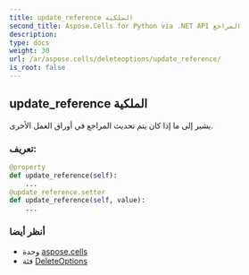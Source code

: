```yaml
---
title: update_reference الملكية
second_title: Aspose.Cells for Python via .NET API المراجع
description:
type: docs
weight: 30
url: /ar/aspose.cells/deleteoptions/update_reference/
is_root: false
---
```

##  update_reference الملكية

يشير إلى ما إذا كان يتم تحديث المراجع في أوراق العمل الأخرى.
###  تعريف:
```python
@property
def update_reference(self):
    ...
@update_reference.setter
def update_reference(self, value):
    ...
```

###  أنظر أيضا
* وحدة [aspose.cells](../../)
* فئة [DeleteOptions](/cells/python-net/ar/aspose.cells/deleteoptions)
